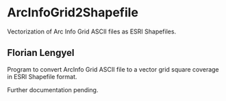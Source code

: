 ArcInfoGrid2Shapefile
=====================
Vectorization of Arc Info Grid ASCII files as ESRI Shapefiles. 
## Florian Lengyel ##

Program to convert ArcInfo Grid ASCII file to
a vector grid square coverage in ESRI Shapefile format.

Further documentation pending.
